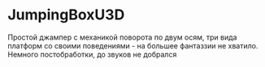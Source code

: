 # JumpingBoxU3D
 Простой джампер с механикой поворота по двум осям, три вида платформ со своими поведениями - на большее фантаззии не хватило. Немного постобработки, до звуков не добрался
